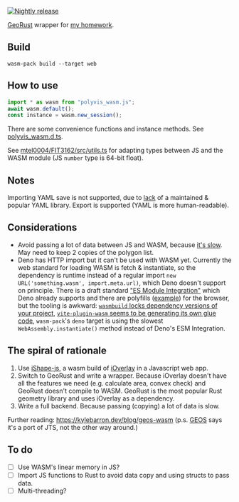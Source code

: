 [![Nightly release](https://github.com/Klaaktu/polyvis-wasm/actions/workflows/nightly.yml/badge.svg)](https://github.com/Klaaktu/polyvis-wasm/actions/workflows/nightly.yml)

[GeoRust](https://github.com/georust/geo) wrapper for [my homework](https://github.com/mtel0004/FIT3162).

## Build
`wasm-pack build --target web`

## How to use
```Javascript
import * as wasm from "polyvis_wasm.js";
await wasm.default();
const instance = wasm.new_session();
```
There are some convenience functions and instance methods. See [polyvis_wasm.d.ts](https://github.com/Klaaktu/polyvis-wasm/blob/pkg/polyvis_wasm.d.ts).

See [mtel0004/FIT3162/src/utils.ts](https://github.com/mtel0004/FIT3162/blob/main/src/utils.ts) for adapting types between JS and the WASM module (JS `number` type is 64-bit float).

## Notes
Importing YAML save is not supported, due to [lack](https://github.com/acatton/serde-yaml-ng?tab=readme-ov-file#update-july-2025) of a maintained & popular YAML library. Export is supported (YAML is more human-readable).

## Considerations
- Avoid passing a lot of data between JS and WASM, because [it's slow](https://rustwasm.github.io/docs/book/game-of-life/implementing.html#interfacing-rust-and-javascript). May need to keep 2 copies of the polygon list.
- Deno has HTTP import but it can't be used with WASM yet. Currently the web standard for loading WASM is fetch & instantiate, so the dependency is runtime instead of a regular import `new URL('something.wasm', import.meta.url)`, which Deno doesn't support on principle. There is a draft standard ["ES Module Integration"](https://github.com/WebAssembly/esm-integration/tree/main/proposals/esm-integration) which Deno already supports and there are polyfills ([example](https://github.com/Menci/vite-plugin-wasm)) for the browser, but the tooling is awkward: [`wasmbuild` locks dependency versions of your project](https://github.com/denoland/wasmbuild/blob/main/lib/versions.ts), [`vite-plugin-wasm` seems to be generating its own glue code](https://github.com/Menci/vite-plugin-wasm/blob/main/src/wasm-parser.ts), `wasm-pack`'s `deno` target is using the slowest `WebAssembly.instantiate()` method instead of Deno's ESM Integration.

## The spiral of rationale
1. Use [iShape-js](https://github.com/iShape-Rust/iShape-js), a wasm build of [iOverlay](https://github.com/iShape-Rust/iOverlay) in a Javascript web app.
2. Switch to GeoRust and write a wrapper. Because iOverlay doesn't have all the features we need (e.g. calculate area, convex check) and GeoRust doesn't compile to WASM. GeoRust is the most popular Rust geometry library and uses iOverlay as a dependency.
3. Write a full backend. Because passing (copying) a lot of data is slow.

Further reading: https://kylebarron.dev/blog/geos-wasm (p.s. [GEOS](https://libgeos.org/) says it's a port of JTS, not the other way around.)

## To do
- [ ] Use WASM's linear memory in JS?
- [ ] Import JS functions to Rust to avoid data copy and using structs to pass data.
- [ ] Multi-threading?

